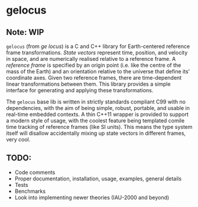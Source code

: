 # gelocus

## Note: WIP

`gelocus` (from *ge locus*) is a C and C++ library for Earth-centered reference frame transformations.
_State vectors_ represent time, position, and velocity in space, and are numerically realised relative to a reference frame.
A _reference frame_ is specified by an origin point (i.e. like the centre of the mass of the Earth) and an orientation relative to the universe that define its' coordinate axes.
Given two reference frames, there are time-dependent linear transformations between them.
This library provides a simple interface for generating and applying these transformations.

The `gelocus` base lib is written in strictly standards compliant C99 with no dependencies, with the aim of being simple, robust, portable, and usable in real-time embedded contexts.
A thin C++11 wrapper is provided to support a modern style of usage, with the coolest feature being templated comile time tracking of reference frames (like SI units).
This means the type system itself will disallow accidentally mixing up state vectors in different frames, very cool.

## TODO:

- Code comments
- Proper documentation, installation, usage, examples, general details
- Tests
- Benchmarks
- Look into implementing newer theories (IAU-2000 and beyond)

<!-- Links -->
